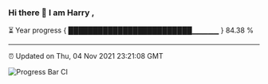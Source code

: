 ### Hi there 👋 I am Harry , 

⏳ Year progress { █████████████████████████▁▁▁▁▁ } 84.38 %

---

⏰ Updated on Thu, 04 Nov 2021 23:21:08 GMT

![Progress Bar CI](https://github.com/duykhang68/duykhang68/workflows/Progress%20Bar%20CI/badge.svg)
